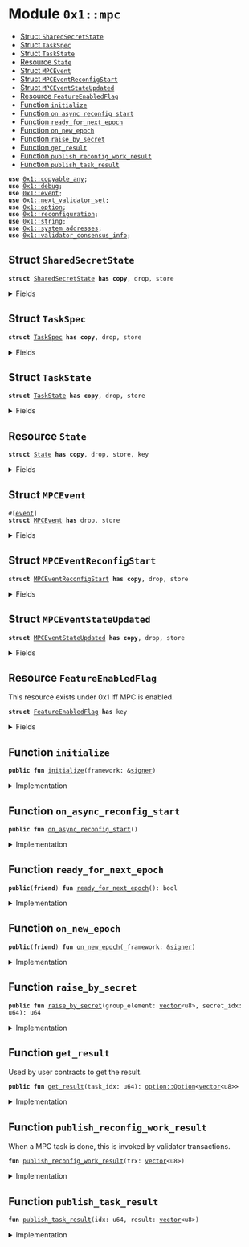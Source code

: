 
<a id="0x1_mpc"></a>

# Module `0x1::mpc`



-  [Struct `SharedSecretState`](#0x1_mpc_SharedSecretState)
-  [Struct `TaskSpec`](#0x1_mpc_TaskSpec)
-  [Struct `TaskState`](#0x1_mpc_TaskState)
-  [Resource `State`](#0x1_mpc_State)
-  [Struct `MPCEvent`](#0x1_mpc_MPCEvent)
-  [Struct `MPCEventReconfigStart`](#0x1_mpc_MPCEventReconfigStart)
-  [Struct `MPCEventStateUpdated`](#0x1_mpc_MPCEventStateUpdated)
-  [Resource `FeatureEnabledFlag`](#0x1_mpc_FeatureEnabledFlag)
-  [Function `initialize`](#0x1_mpc_initialize)
-  [Function `on_async_reconfig_start`](#0x1_mpc_on_async_reconfig_start)
-  [Function `ready_for_next_epoch`](#0x1_mpc_ready_for_next_epoch)
-  [Function `on_new_epoch`](#0x1_mpc_on_new_epoch)
-  [Function `raise_by_secret`](#0x1_mpc_raise_by_secret)
-  [Function `get_result`](#0x1_mpc_get_result)
-  [Function `publish_reconfig_work_result`](#0x1_mpc_publish_reconfig_work_result)
-  [Function `publish_task_result`](#0x1_mpc_publish_task_result)


<pre><code><b>use</b> <a href="../../aptos-stdlib/doc/copyable_any.md#0x1_copyable_any">0x1::copyable_any</a>;
<b>use</b> <a href="../../aptos-stdlib/doc/debug.md#0x1_debug">0x1::debug</a>;
<b>use</b> <a href="event.md#0x1_event">0x1::event</a>;
<b>use</b> <a href="next_validator_set.md#0x1_next_validator_set">0x1::next_validator_set</a>;
<b>use</b> <a href="../../aptos-stdlib/../move-stdlib/doc/option.md#0x1_option">0x1::option</a>;
<b>use</b> <a href="reconfiguration.md#0x1_reconfiguration">0x1::reconfiguration</a>;
<b>use</b> <a href="../../aptos-stdlib/../move-stdlib/doc/string.md#0x1_string">0x1::string</a>;
<b>use</b> <a href="system_addresses.md#0x1_system_addresses">0x1::system_addresses</a>;
<b>use</b> <a href="validator_consensus_info.md#0x1_validator_consensus_info">0x1::validator_consensus_info</a>;
</code></pre>



<a id="0x1_mpc_SharedSecretState"></a>

## Struct `SharedSecretState`



<pre><code><b>struct</b> <a href="mpc.md#0x1_mpc_SharedSecretState">SharedSecretState</a> <b>has</b> <b>copy</b>, drop, store
</code></pre>



<details>
<summary>Fields</summary>


<dl>
<dt>
<code>transcript_for_cur_epoch: <a href="../../aptos-stdlib/../move-stdlib/doc/option.md#0x1_option_Option">option::Option</a>&lt;<a href="../../aptos-stdlib/../move-stdlib/doc/vector.md#0x1_vector">vector</a>&lt;u8&gt;&gt;</code>
</dt>
<dd>

</dd>
<dt>
<code>transcript_for_next_epoch: <a href="../../aptos-stdlib/../move-stdlib/doc/option.md#0x1_option_Option">option::Option</a>&lt;<a href="../../aptos-stdlib/../move-stdlib/doc/vector.md#0x1_vector">vector</a>&lt;u8&gt;&gt;</code>
</dt>
<dd>

</dd>
</dl>


</details>

<a id="0x1_mpc_TaskSpec"></a>

## Struct `TaskSpec`



<pre><code><b>struct</b> <a href="mpc.md#0x1_mpc_TaskSpec">TaskSpec</a> <b>has</b> <b>copy</b>, drop, store
</code></pre>



<details>
<summary>Fields</summary>


<dl>
<dt>
<code>group_element: <a href="../../aptos-stdlib/../move-stdlib/doc/vector.md#0x1_vector">vector</a>&lt;u8&gt;</code>
</dt>
<dd>

</dd>
<dt>
<code>secret_idx: u64</code>
</dt>
<dd>

</dd>
</dl>


</details>

<a id="0x1_mpc_TaskState"></a>

## Struct `TaskState`



<pre><code><b>struct</b> <a href="mpc.md#0x1_mpc_TaskState">TaskState</a> <b>has</b> <b>copy</b>, drop, store
</code></pre>



<details>
<summary>Fields</summary>


<dl>
<dt>
<code>task: <a href="mpc.md#0x1_mpc_TaskSpec">mpc::TaskSpec</a></code>
</dt>
<dd>

</dd>
<dt>
<code>result: <a href="../../aptos-stdlib/../move-stdlib/doc/option.md#0x1_option_Option">option::Option</a>&lt;<a href="../../aptos-stdlib/../move-stdlib/doc/vector.md#0x1_vector">vector</a>&lt;u8&gt;&gt;</code>
</dt>
<dd>

</dd>
</dl>


</details>

<a id="0x1_mpc_State"></a>

## Resource `State`



<pre><code><b>struct</b> <a href="mpc.md#0x1_mpc_State">State</a> <b>has</b> <b>copy</b>, drop, store, key
</code></pre>



<details>
<summary>Fields</summary>


<dl>
<dt>
<code>shared_secrets: <a href="../../aptos-stdlib/../move-stdlib/doc/vector.md#0x1_vector">vector</a>&lt;<a href="mpc.md#0x1_mpc_SharedSecretState">mpc::SharedSecretState</a>&gt;</code>
</dt>
<dd>
 Currently only has 1 secret: the main secret.
</dd>
<dt>
<code>tasks: <a href="../../aptos-stdlib/../move-stdlib/doc/vector.md#0x1_vector">vector</a>&lt;<a href="mpc.md#0x1_mpc_TaskState">mpc::TaskState</a>&gt;</code>
</dt>
<dd>
 The user request queue.
 mpc todo: scale with Table/BigVector.
</dd>
</dl>


</details>

<a id="0x1_mpc_MPCEvent"></a>

## Struct `MPCEvent`



<pre><code>#[<a href="event.md#0x1_event">event</a>]
<b>struct</b> <a href="mpc.md#0x1_mpc_MPCEvent">MPCEvent</a> <b>has</b> drop, store
</code></pre>



<details>
<summary>Fields</summary>


<dl>
<dt>
<code>variant: <a href="../../aptos-stdlib/doc/copyable_any.md#0x1_copyable_any_Any">copyable_any::Any</a></code>
</dt>
<dd>

</dd>
</dl>


</details>

<a id="0x1_mpc_MPCEventReconfigStart"></a>

## Struct `MPCEventReconfigStart`



<pre><code><b>struct</b> <a href="mpc.md#0x1_mpc_MPCEventReconfigStart">MPCEventReconfigStart</a> <b>has</b> <b>copy</b>, drop, store
</code></pre>



<details>
<summary>Fields</summary>


<dl>
<dt>
<code>epoch: u64</code>
</dt>
<dd>

</dd>
<dt>
<code><a href="next_validator_set.md#0x1_next_validator_set">next_validator_set</a>: <a href="../../aptos-stdlib/../move-stdlib/doc/vector.md#0x1_vector">vector</a>&lt;<a href="validator_consensus_info.md#0x1_validator_consensus_info_ValidatorConsensusInfo">validator_consensus_info::ValidatorConsensusInfo</a>&gt;</code>
</dt>
<dd>

</dd>
</dl>


</details>

<a id="0x1_mpc_MPCEventStateUpdated"></a>

## Struct `MPCEventStateUpdated`



<pre><code><b>struct</b> <a href="mpc.md#0x1_mpc_MPCEventStateUpdated">MPCEventStateUpdated</a> <b>has</b> <b>copy</b>, drop, store
</code></pre>



<details>
<summary>Fields</summary>


<dl>
<dt>
<code>epoch: u64</code>
</dt>
<dd>

</dd>
<dt>
<code>new_state: <a href="mpc.md#0x1_mpc_State">mpc::State</a></code>
</dt>
<dd>

</dd>
</dl>


</details>

<a id="0x1_mpc_FeatureEnabledFlag"></a>

## Resource `FeatureEnabledFlag`

This resource exists under 0x1 iff MPC is enabled.


<pre><code><b>struct</b> <a href="mpc.md#0x1_mpc_FeatureEnabledFlag">FeatureEnabledFlag</a> <b>has</b> key
</code></pre>



<details>
<summary>Fields</summary>


<dl>
<dt>
<code>dummy_field: bool</code>
</dt>
<dd>

</dd>
</dl>


</details>

<a id="0x1_mpc_initialize"></a>

## Function `initialize`



<pre><code><b>public</b> <b>fun</b> <a href="mpc.md#0x1_mpc_initialize">initialize</a>(framework: &<a href="../../aptos-stdlib/../move-stdlib/doc/signer.md#0x1_signer">signer</a>)
</code></pre>



<details>
<summary>Implementation</summary>


<pre><code><b>public</b> <b>fun</b> <a href="mpc.md#0x1_mpc_initialize">initialize</a>(framework: &<a href="../../aptos-stdlib/../move-stdlib/doc/signer.md#0x1_signer">signer</a>) {
    <a href="system_addresses.md#0x1_system_addresses_assert_aptos_framework">system_addresses::assert_aptos_framework</a>(framework);
    <b>if</b> (!<b>exists</b>&lt;<a href="mpc.md#0x1_mpc_State">State</a>&gt;(@aptos_framework)) {
        <b>let</b> state = <a href="mpc.md#0x1_mpc_State">State</a> {
            shared_secrets: <a href="../../aptos-stdlib/../move-stdlib/doc/vector.md#0x1_vector">vector</a>[],
            tasks: <a href="../../aptos-stdlib/../move-stdlib/doc/vector.md#0x1_vector">vector</a>[],
        };
        <b>move_to</b>(framework, state);
        <b>move_to</b>(framework, <a href="mpc.md#0x1_mpc_FeatureEnabledFlag">FeatureEnabledFlag</a> {}); //<a href="mpc.md#0x1_mpc">mpc</a> todo: this needs <b>to</b> be pulled out <b>as</b> part of mpc_config, just like <a href="randomness_config.md#0x1_randomness_config">randomness_config</a>.
    }
}
</code></pre>



</details>

<a id="0x1_mpc_on_async_reconfig_start"></a>

## Function `on_async_reconfig_start`



<pre><code><b>public</b> <b>fun</b> <a href="mpc.md#0x1_mpc_on_async_reconfig_start">on_async_reconfig_start</a>()
</code></pre>



<details>
<summary>Implementation</summary>


<pre><code><b>public</b> <b>fun</b> <a href="mpc.md#0x1_mpc_on_async_reconfig_start">on_async_reconfig_start</a>() {
    <b>if</b> (<b>exists</b>&lt;<a href="mpc.md#0x1_mpc_FeatureEnabledFlag">FeatureEnabledFlag</a>&gt;(@aptos_framework)) {
        <a href="../../aptos-stdlib/doc/debug.md#0x1_debug_print">debug::print</a>(&utf8(b"0722 - emitting <a href="mpc.md#0x1_mpc">mpc</a> <a href="event.md#0x1_event">event</a>"));
        <b>let</b> <a href="event.md#0x1_event">event</a> = <a href="mpc.md#0x1_mpc_MPCEventReconfigStart">MPCEventReconfigStart</a> {
            epoch: <a href="reconfiguration.md#0x1_reconfiguration_current_epoch">reconfiguration::current_epoch</a>(),
            <a href="next_validator_set.md#0x1_next_validator_set">next_validator_set</a>: <a href="next_validator_set.md#0x1_next_validator_set_load">next_validator_set::load</a>(),
        };
        emit(<a href="mpc.md#0x1_mpc_MPCEvent">MPCEvent</a> { variant: <a href="../../aptos-stdlib/doc/copyable_any.md#0x1_copyable_any_pack">copyable_any::pack</a>(<a href="event.md#0x1_event">event</a>)});
    }
}
</code></pre>



</details>

<a id="0x1_mpc_ready_for_next_epoch"></a>

## Function `ready_for_next_epoch`



<pre><code><b>public</b>(<b>friend</b>) <b>fun</b> <a href="mpc.md#0x1_mpc_ready_for_next_epoch">ready_for_next_epoch</a>(): bool
</code></pre>



<details>
<summary>Implementation</summary>


<pre><code><b>public</b>(<b>friend</b>) <b>fun</b> <a href="mpc.md#0x1_mpc_ready_for_next_epoch">ready_for_next_epoch</a>(): bool <b>acquires</b> <a href="mpc.md#0x1_mpc_State">State</a> {
    <b>if</b> (!<b>exists</b>&lt;<a href="mpc.md#0x1_mpc_FeatureEnabledFlag">FeatureEnabledFlag</a>&gt;(@aptos_framework)) {
        <a href="../../aptos-stdlib/doc/debug.md#0x1_debug_print">debug::print</a>(&utf8(b"0722 - <a href="mpc.md#0x1_mpc">mpc</a> ready 0"));
        <b>return</b> <b>true</b>
    };

    <b>if</b> (!<b>exists</b>&lt;<a href="mpc.md#0x1_mpc_State">State</a>&gt;(@aptos_framework)) {
        <a href="../../aptos-stdlib/doc/debug.md#0x1_debug_print">debug::print</a>(&utf8(b"0722 - <a href="mpc.md#0x1_mpc">mpc</a> not ready 1"));
        <b>return</b> <b>false</b>
    };

    <b>let</b> state = <b>borrow_global</b>&lt;<a href="mpc.md#0x1_mpc_State">State</a>&gt;(@aptos_framework);
    <b>let</b> num_secrets = <a href="../../aptos-stdlib/../move-stdlib/doc/vector.md#0x1_vector_length">vector::length</a>(&state.shared_secrets);
    <b>if</b> (num_secrets == 0) {
        <a href="../../aptos-stdlib/doc/debug.md#0x1_debug_print">debug::print</a>(&utf8(b"0722 - <a href="mpc.md#0x1_mpc">mpc</a> not ready 2"));
        <b>return</b> <b>false</b>
    };

    <b>let</b> secret_state = <a href="../../aptos-stdlib/../move-stdlib/doc/vector.md#0x1_vector_borrow">vector::borrow</a>(&state.shared_secrets, 0);
    <b>let</b> maybe_trx = &secret_state.transcript_for_next_epoch;
    <b>if</b> (<a href="../../aptos-stdlib/../move-stdlib/doc/option.md#0x1_option_is_none">option::is_none</a>(maybe_trx)) {
        <a href="../../aptos-stdlib/doc/debug.md#0x1_debug_print">debug::print</a>(&utf8(b"0722 - <a href="mpc.md#0x1_mpc">mpc</a> not ready 3"));
        <b>return</b> <b>false</b>
    };

    <a href="../../aptos-stdlib/doc/debug.md#0x1_debug_print">debug::print</a>(&utf8(b"0722 - <a href="mpc.md#0x1_mpc">mpc</a> ready 4"));
    <b>true</b>
}
</code></pre>



</details>

<a id="0x1_mpc_on_new_epoch"></a>

## Function `on_new_epoch`



<pre><code><b>public</b>(<b>friend</b>) <b>fun</b> <a href="mpc.md#0x1_mpc_on_new_epoch">on_new_epoch</a>(_framework: &<a href="../../aptos-stdlib/../move-stdlib/doc/signer.md#0x1_signer">signer</a>)
</code></pre>



<details>
<summary>Implementation</summary>


<pre><code><b>public</b>(<b>friend</b>) <b>fun</b> <a href="mpc.md#0x1_mpc_on_new_epoch">on_new_epoch</a>(_framework: &<a href="../../aptos-stdlib/../move-stdlib/doc/signer.md#0x1_signer">signer</a>) <b>acquires</b> <a href="mpc.md#0x1_mpc_State">State</a> {
    //<a href="mpc.md#0x1_mpc">mpc</a> todo: should clean up <a href="../../aptos-stdlib/doc/any.md#0x1_any">any</a> in-progress session states.
    <b>let</b> state = <b>borrow_global_mut</b>&lt;<a href="mpc.md#0x1_mpc_State">State</a>&gt;(@aptos_framework);
    <b>let</b> main_secret_state = <a href="../../aptos-stdlib/../move-stdlib/doc/vector.md#0x1_vector_borrow_mut">vector::borrow_mut</a>(&<b>mut</b> state.shared_secrets, 0);
    <b>let</b> trx = <a href="../../aptos-stdlib/../move-stdlib/doc/option.md#0x1_option_extract">option::extract</a>(&<b>mut</b> main_secret_state.transcript_for_next_epoch);
    main_secret_state.transcript_for_cur_epoch = <a href="../../aptos-stdlib/../move-stdlib/doc/option.md#0x1_option_some">option::some</a>(trx);
}
</code></pre>



</details>

<a id="0x1_mpc_raise_by_secret"></a>

## Function `raise_by_secret`



<pre><code><b>public</b> <b>fun</b> <a href="mpc.md#0x1_mpc_raise_by_secret">raise_by_secret</a>(group_element: <a href="../../aptos-stdlib/../move-stdlib/doc/vector.md#0x1_vector">vector</a>&lt;u8&gt;, secret_idx: u64): u64
</code></pre>



<details>
<summary>Implementation</summary>


<pre><code><b>public</b> <b>fun</b> <a href="mpc.md#0x1_mpc_raise_by_secret">raise_by_secret</a>(group_element: <a href="../../aptos-stdlib/../move-stdlib/doc/vector.md#0x1_vector">vector</a>&lt;u8&gt;, secret_idx: u64): u64 <b>acquires</b> <a href="mpc.md#0x1_mpc_State">State</a> {
    //<a href="mpc.md#0x1_mpc">mpc</a> todo: validate group_element
    <b>let</b> task_spec = <a href="mpc.md#0x1_mpc_TaskSpec">TaskSpec</a> {
        group_element,
        secret_idx
    };

    <b>let</b> task_state = <a href="mpc.md#0x1_mpc_TaskState">TaskState</a> {
        task: task_spec,
        result: <a href="../../aptos-stdlib/../move-stdlib/doc/option.md#0x1_option_none">option::none</a>(),
    };
    <b>let</b> state = <b>borrow_global_mut</b>&lt;<a href="mpc.md#0x1_mpc_State">State</a>&gt;(@aptos_framework);
    <b>let</b> task_idx = <a href="../../aptos-stdlib/../move-stdlib/doc/vector.md#0x1_vector_length">vector::length</a>(&state.tasks);
    <a href="../../aptos-stdlib/../move-stdlib/doc/vector.md#0x1_vector_push_back">vector::push_back</a>(&<b>mut</b> state.tasks, task_state);

    <b>let</b> <a href="event.md#0x1_event">event</a> = <a href="mpc.md#0x1_mpc_MPCEventStateUpdated">MPCEventStateUpdated</a> {
        epoch: <a href="reconfiguration.md#0x1_reconfiguration_current_epoch">reconfiguration::current_epoch</a>(),
        new_state: *state,
    };
    emit(<a href="mpc.md#0x1_mpc_MPCEvent">MPCEvent</a> { variant: <a href="../../aptos-stdlib/doc/copyable_any.md#0x1_copyable_any_pack">copyable_any::pack</a>(<a href="event.md#0x1_event">event</a>)});

    task_idx
}
</code></pre>



</details>

<a id="0x1_mpc_get_result"></a>

## Function `get_result`

Used by user contracts to get the result.


<pre><code><b>public</b> <b>fun</b> <a href="mpc.md#0x1_mpc_get_result">get_result</a>(task_idx: u64): <a href="../../aptos-stdlib/../move-stdlib/doc/option.md#0x1_option_Option">option::Option</a>&lt;<a href="../../aptos-stdlib/../move-stdlib/doc/vector.md#0x1_vector">vector</a>&lt;u8&gt;&gt;
</code></pre>



<details>
<summary>Implementation</summary>


<pre><code><b>public</b> <b>fun</b> <a href="mpc.md#0x1_mpc_get_result">get_result</a>(task_idx: u64): Option&lt;<a href="../../aptos-stdlib/../move-stdlib/doc/vector.md#0x1_vector">vector</a>&lt;u8&gt;&gt; <b>acquires</b> <a href="mpc.md#0x1_mpc_State">State</a> {
    <a href="../../aptos-stdlib/../move-stdlib/doc/vector.md#0x1_vector_borrow">vector::borrow</a>(&<b>mut</b> <b>borrow_global_mut</b>&lt;<a href="mpc.md#0x1_mpc_State">State</a>&gt;(@aptos_framework).tasks, task_idx).result
}
</code></pre>



</details>

<a id="0x1_mpc_publish_reconfig_work_result"></a>

## Function `publish_reconfig_work_result`

When a MPC task is done, this is invoked by validator transactions.


<pre><code><b>fun</b> <a href="mpc.md#0x1_mpc_publish_reconfig_work_result">publish_reconfig_work_result</a>(trx: <a href="../../aptos-stdlib/../move-stdlib/doc/vector.md#0x1_vector">vector</a>&lt;u8&gt;)
</code></pre>



<details>
<summary>Implementation</summary>


<pre><code><b>fun</b> <a href="mpc.md#0x1_mpc_publish_reconfig_work_result">publish_reconfig_work_result</a>(trx: <a href="../../aptos-stdlib/../move-stdlib/doc/vector.md#0x1_vector">vector</a>&lt;u8&gt;) <b>acquires</b> <a href="mpc.md#0x1_mpc_State">State</a> {
    <a href="../../aptos-stdlib/doc/debug.md#0x1_debug_print">debug::print</a>(&utf8(b"0720 - publish_reconfig_work_result: begin"));
    <b>let</b> state = <b>borrow_global_mut</b>&lt;<a href="mpc.md#0x1_mpc_State">State</a>&gt;(@aptos_framework);
    <b>if</b> (<a href="../../aptos-stdlib/../move-stdlib/doc/vector.md#0x1_vector_length">vector::length</a>(&state.shared_secrets) == 0) {
        <a href="../../aptos-stdlib/doc/debug.md#0x1_debug_print">debug::print</a>(&utf8(b"0720 - publish_reconfig_work_result: we will have a new secret."));
        <b>let</b> secret_state = <a href="mpc.md#0x1_mpc_SharedSecretState">SharedSecretState</a> {
            transcript_for_next_epoch: <a href="../../aptos-stdlib/../move-stdlib/doc/option.md#0x1_option_none">option::none</a>(),
            transcript_for_cur_epoch: <a href="../../aptos-stdlib/../move-stdlib/doc/option.md#0x1_option_none">option::none</a>(),
        };
        <a href="../../aptos-stdlib/../move-stdlib/doc/vector.md#0x1_vector_push_back">vector::push_back</a>(&<b>mut</b> state.shared_secrets, secret_state);
    };
    <b>let</b> secret_state = <a href="../../aptos-stdlib/../move-stdlib/doc/vector.md#0x1_vector_borrow_mut">vector::borrow_mut</a>(&<b>mut</b> state.shared_secrets, 0);
    <b>if</b> (<a href="../../aptos-stdlib/../move-stdlib/doc/option.md#0x1_option_is_none">option::is_none</a>(&secret_state.transcript_for_next_epoch)) {
        <a href="../../aptos-stdlib/doc/debug.md#0x1_debug_print">debug::print</a>(&utf8(b"0720 - publish_reconfig_work_result: <b>apply</b>"));
        secret_state.transcript_for_next_epoch = <a href="../../aptos-stdlib/../move-stdlib/doc/option.md#0x1_option_some">option::some</a>(trx);
    };
    <a href="../../aptos-stdlib/doc/debug.md#0x1_debug_print">debug::print</a>(&utf8(b"0720 - publish_reconfig_work_result: end"));
}
</code></pre>



</details>

<a id="0x1_mpc_publish_task_result"></a>

## Function `publish_task_result`



<pre><code><b>fun</b> <a href="mpc.md#0x1_mpc_publish_task_result">publish_task_result</a>(idx: u64, result: <a href="../../aptos-stdlib/../move-stdlib/doc/vector.md#0x1_vector">vector</a>&lt;u8&gt;)
</code></pre>



<details>
<summary>Implementation</summary>


<pre><code><b>fun</b> <a href="mpc.md#0x1_mpc_publish_task_result">publish_task_result</a>(idx: u64, result: <a href="../../aptos-stdlib/../move-stdlib/doc/vector.md#0x1_vector">vector</a>&lt;u8&gt;) <b>acquires</b> <a href="mpc.md#0x1_mpc_State">State</a> {
    <a href="../../aptos-stdlib/doc/debug.md#0x1_debug_print">debug::print</a>(&utf8(b"0720 - publish_task_result: begin"));
    <b>let</b> state = <b>borrow_global_mut</b>&lt;<a href="mpc.md#0x1_mpc_State">State</a>&gt;(@aptos_framework);
    <b>let</b> task_state = <a href="../../aptos-stdlib/../move-stdlib/doc/vector.md#0x1_vector_borrow_mut">vector::borrow_mut</a>(&<b>mut</b> state.tasks, idx);
    <b>if</b> (<a href="../../aptos-stdlib/../move-stdlib/doc/option.md#0x1_option_is_none">option::is_none</a>(&task_state.result)) {
        <a href="../../aptos-stdlib/doc/debug.md#0x1_debug_print">debug::print</a>(&utf8(b"0720 - publish_task_result: <b>apply</b>"));
        task_state.result = <a href="../../aptos-stdlib/../move-stdlib/doc/option.md#0x1_option_some">option::some</a>(result);
    };
    <a href="../../aptos-stdlib/doc/debug.md#0x1_debug_print">debug::print</a>(&utf8(b"0720 - publish_task_result: end"));
}
</code></pre>



</details>


[move-book]: https://aptos.dev/move/book/SUMMARY
